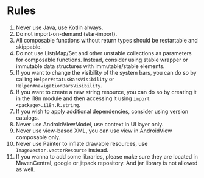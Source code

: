 # Rules

1. Never use Java, use Kotlin always.
2. Do not import-on-demand (star-import).
3. All composable functions without return types should be restartable and skippable.
4. Do not use List/Map/Set and other unstable collections as parameters for composable functions.
   Instead, consider using stable wrapper
   or immutable data structures with immutable/stable elements.
5. If you want to change the visibility of the system bars, you can do so by calling
   `Helper#statusBarsVisibility` or `Helper#navigationBarsVisibility`.
6. If you want to create a new string resource, you can do so by creating it in the i18n module and
   then accessing it using `import <package>.i18n.R.string`.
7. If you wish to apply additional dependencies, consider using version catalogs.
8. Never use AndroidViewModel, use context in UI layer only.
9. Never use view-based XML, you can use view in AndroidView composable only.
10. Never use Painter to inflate drawable resources, use `ImageVector.vectorResource` instead.
11. If you wanna to add some libraries, please make sure they are located in MavenCentral, google or
    jitpack repository. And jar library is not allowed as well.  
